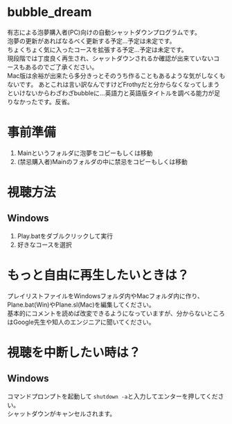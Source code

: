 # bubble_dream
有志による泡夢購入者(PC)向けの自動シャットダウンプログラムです。  
泡夢の更新があればなるべく更新する予定…予定は未定です。  
ちょくちょく気に入ったコースを拡張する予定…予定は未定です。  
現段階では丁度良く再生され、シャットダウンされるか確認が出来ていないコースもあるのでご了承ください。  
Mac版は余裕が出来たら多分きっとそのうち作ることもあるような気がしなくもないです。
あとこれは言い訳なんですけどFrothyだと分からなくなってしまうといけないからわざわざbubbleに…英語力と英語版タイトルを調べる能力が足りなかったです。反省。

# 事前準備
1. Mainというフォルダに泡夢をコピーもしくは移動
2. (禁忌購入者)Mainのフォルダの中に禁忌をコピーもしくは移動

# 視聴方法
## Windows
1. Play.batをダブルクリックして実行
3. 好きなコースを選択

# もっと自由に再生したいときは？
プレイリストファイルをWindowsフォルダ内やMacフォルダ内に作り、Plane.bat(Win)やPlane.sl(Mac)を編集してください。  
基本的にコメントを読めば改変できるようになっていますが、分からないところはGoogle先生や知人のエンジニアに聞いてください。  

# 視聴を中断したい時は？
## Windows
コマンドプロンプトを起動して `shutdown -a`と入力してエンターを押してください。  
シャットダウンがキャンセルされます。
